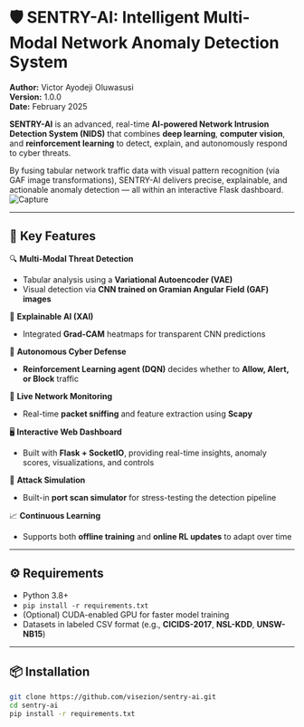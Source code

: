 # 🛡️ SENTRY-AI: Intelligent Multi-Modal Network Anomaly Detection System

**Author:** Victor Ayodeji Oluwasusi  
**Version:** 1.0.0  
**Date:** February 2025  

**SENTRY-AI** is an advanced, real-time **AI-powered Network Intrusion Detection System (NIDS)** that combines **deep learning**, **computer vision**, and **reinforcement learning** to detect, explain, and autonomously respond to cyber threats.

By fusing tabular network traffic data with visual pattern recognition (via GAF image transformations), SENTRY-AI delivers precise, explainable, and actionable anomaly detection — all within an interactive Flask dashboard.
![Capture](https://github.com/user-attachments/assets/6ec44ba8-dd74-4eab-811d-b31869b092dc)

---

## 🚀 Key Features

🔍 **Multi-Modal Threat Detection**  
- Tabular analysis using a **Variational Autoencoder (VAE)**  
- Visual detection via **CNN trained on Gramian Angular Field (GAF) images**

🧠 **Explainable AI (XAI)**  
- Integrated **Grad-CAM** heatmaps for transparent CNN predictions

🤖 **Autonomous Cyber Defense**  
- **Reinforcement Learning agent (DQN)** decides whether to **Allow, Alert, or Block** traffic

📡 **Live Network Monitoring**  
- Real-time **packet sniffing** and feature extraction using **Scapy**

🖥️ **Interactive Web Dashboard**  
- Built with **Flask + SocketIO**, providing real-time insights, anomaly scores, visualizations, and controls

🧪 **Attack Simulation**  
- Built-in **port scan simulator** for stress-testing the detection pipeline

📈 **Continuous Learning**  
- Supports both **offline training** and **online RL updates** to adapt over time

---

## ⚙️ Requirements

- Python 3.8+
- `pip install -r requirements.txt`
- (Optional) CUDA-enabled GPU for faster model training
- Datasets in labeled CSV format (e.g., **CICIDS-2017**, **NSL-KDD**, **UNSW-NB15**)

---

## 📦 Installation

```bash
git clone https://github.com/visezion/sentry-ai.git
cd sentry-ai
pip install -r requirements.txt
